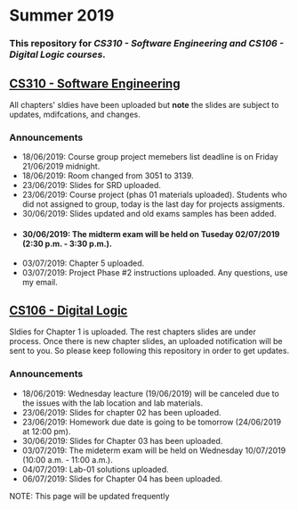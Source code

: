 # Summer 2019
### This repository for *CS310 - Software Engineering and CS106 - Digital Logic courses*. 

## [CS310 - Software Engineering](https://github.com/isultane/summercourses/tree/master/CS310%20-%20Software%20Engineering)
All chapters' sldies have been uploaded but __note__ the slides are subject to updates, mdifcations, and changes.

### Announcements
- 18/06/2019: Course group project memebers list deadline is on Friday 21/06/2019 midnight. 
- 18/06/2019: Room changed from 3051 to 3139. 
- 23/06/2019: Slides for SRD uploaded. 
- 23/06/2019: Course project (phas 01 materials uploaded). Students who did not assigned to group, today is the last day for projects assigments. 
- 30/06/2019: Slides updated and old exams samples has been added. 
- #### 30/06/2019: The midterm exam will be held on Tuseday 02/07/2019 (2:30 p.m. - 3:30 p.m.).
- 03/07/2019: Chapter 5 uploaded.
- 03/07/2019: Project Phase #2 instructions uploaded. Any questions, use my email. 

## [CS106 - Digital Logic](https://github.com/isultane/summercourses/tree/master/CS106%20-%20Digital%20Logic)
Sldies for Chapter 1 is uploaded. The rest chapters slides are under process. Once there is new chapter slides, an uploaded notification will be sent to you. So please keep following this repository in order to get updates. 

### Announcements
- 18/06/2019: Wednesday leacture (19/06/2019) will be canceled due to the issues with the lab location and lab materials. 
- 23/06/2019: Slides for chapter 02 has been uploaded. 
- 23/06/2019: Homework due date is going to be tomorrow (24/06/2019 at 12:00 pm).
- 30/06/2019: Slides for Chapter 03 has been uploaded. 
- 03/07/2019: The mideterm exam will be held on Wednesday 10/07/2019 (10:00 a.m. - 11:00 a.m.). 
- 04/07/2019: Lab-01 solutions uploaded. 
- 06/07/2019: Slides for Chapter 04 has been uploaded. 

NOTE: This page will be updated frequently 
